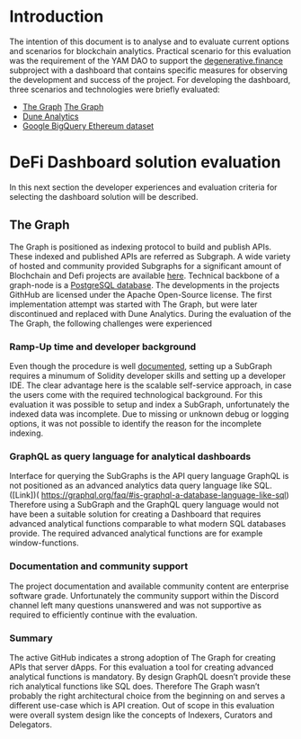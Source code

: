# Introduction 
The intention of this document is to analyse and to evaluate current options and scenarios for blockchain analytics. 
Practical scenario for this evaluation was the requirement of the YAM DAO to support the [degenerative.finance](https://degenerative.finance/) subproject with a dashboard that contains specific measures for observing the development and success of the project. 
For developing the dashboard, three scenarios and technologies were briefly evaluated: 
* [The Graph]( https://thegraph.com/)
[The Graph]( https://thegraph.com/)
* [Dune Analytics](https://duneanalytics.com/)
* [Google BigQuery Ethereum dataset](https://cloud.google.com/blog/products/data-analytics/ethereum-bigquery-public-dataset-smart-contract-analytics)

# DeFi Dashboard solution evaluation 
In this next section the developer experiences and evaluation criteria for selecting the dashboard solution will be described. 

## The Graph 
The Graph is positioned as indexing protocol to build and publish APIs. These indexed and published APIs are referred as Subgraph. A wide variety of hosted and community provided Subgraphs for a significant amount of Blochchain and Defi projects are available [here](https://thegraph.com/explorer/).
Technical backbone of a graph-node is a [PostgreSQL database]( https://github.com/graphprotocol/graph-node#quick-start).
The developments in the projects GithHub are licensed under the Apache Open-Source license. 
The first implementation attempt was started with The Graph, but were later discontinued and replaced with Dune Analytics. 
During the evaluation of the The Graph, the following challenges were experienced 

### Ramp-Up time and developer background 
Even though the procedure is well [documented]( https://thegraph.com/docs/define-a-subgraph#create-a-subgraph-project ), setting up a SubGraph requires a minumum of Solidity developer skills and setting up a developer IDE.  The clear advantage here is the scalable self-service approach, in case the users come with the required technological background. 
For this evaluation it was possible to setup and index a SubGraph, unfortunately the indexed data was incomplete. Due to missing or unknown debug or logging options, it was not possible to identify the reason for the incomplete indexing. 
### GraphQL as query language for analytical dashboards 
Interface for querying the SubGraphs is the API query language 
GraphQL is not positioned as an advanced analytics data query language like SQL. ([Link])( https://graphql.org/faq/#is-graphql-a-database-language-like-sql)
Therefore using a SubGraph and the GraphQL query language would not have been a suitable solution for creating a Dashboard that requires advanced analytical functions comparable to what modern SQL databases provide. The required advanced analytical functions are for example window-functions. 

### Documentation and community support  
The project documentation and available community content are enterprise software grade. 
Unfortunately the community support within the Discord channel left many questions unanswered and was not supportive as required to efficiently continue with the evaluation.

### Summary   
The active GitHub indicates a strong adoption of The Graph for creating APIs that server dApps. For this evaluation a tool for creating advanced analytical functions is mandatory. By design GraphQL doesn’t provide these rich analytical functions like SQL does. Therefore The Graph wasn’t probably the right architectural choice from the beginning on and serves a different use-case which is API creation. Out of scope in this evaluation were overall system design like the concepts of Indexers, Curators and Delegators.  
